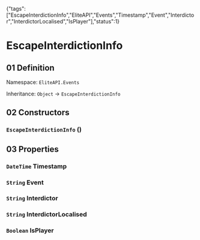{"tags":["EscapeInterdictionInfo","EliteAPI","Events","Timestamp","Event","Interdictor","InterdictorLocalised","IsPlayer"],"status":1}

# EscapeInterdictionInfo

## 01 Definition

Namespace: `EliteAPI.Events`

Inheritance: `Object` → `EscapeInterdictionInfo`

## 02 Constructors

### `EscapeInterdictionInfo` ()

## 03 Properties

### `DateTime` Timestamp

### `String` Event

### `String` Interdictor

### `String` InterdictorLocalised

### `Boolean` IsPlayer

